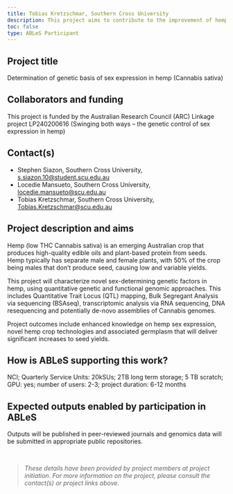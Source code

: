 ```yaml
---
title: Tobias Kretzschmar, Southern Cross University
description: This project aims to contribute to the improvement of hemp as a crop, particularly in terms of seed production, through quantitative genetic and functional genomic techniques. 
toc: false
type: ABLeS Participant
---
```


## Project title

Determination of genetic basis of sex expression in hemp (Cannabis sativa)

## Collaborators and funding

This project is funded by the Australian Research Council (ARC) Linkage project LP240200616 (Swinging both ways – the genetic control of sex expression in hemp)

## Contact(s)

-   Stephen Siazon, Southern Cross University, <s.siazon.10@student.scu.edu.au>
-   Locedie Mansueto, Southern Cross University, <locedie.mansueto@scu.edu.au> 
-   Tobias Kretzschmar, Southern Cross University, <Tobias.Kretzschmar@scu.edu.au>

## Project description and aims

Hemp (low THC Cannabis sativa) is an emerging Australian crop that produces high-quality edible oils and plant-based protein from seeds. Hemp typically has separate male and female plants, with 50% of the crop being males that don’t produce seed, causing low and variable yields.

This project will characterize novel sex-determining genetic factors in hemp, using quantitative genetic and functional genomic approaches. This includes Quantitative Trait Locus (QTL) mapping, Bulk Segregant Analysis via sequencing (BSAseq), transcriptomic analysis via RNA sequencing, DNA resequencing and potentially de-novo assemblies of Cannabis genomes.

Project outcomes include enhanced knowledge on hemp sex expression, novel hemp crop technologies and associated germplasm that will deliver significant increases to seed yields.

## How is ABLeS supporting this work?

NCI; Quarterly Service Units: 20kSUs; 2TB long term storage; 5 TB scratch; GPU: yes; number of users: 2-3; project duration: 6-12 months

## Expected outputs enabled by participation in ABLeS

Outputs will be published in peer-reviewed journals and genomics data will be submitted in appropriate public repositories. 

<br/>

> _These details have been provided by project members at project initiation. For more information on the project, please consult the contact(s) or project links above._
